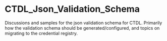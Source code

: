 # CTDL_Json_Validation_Schema
Discussions and samples for the json validation schema for CTDL. Primarily how the validation schema should be generated/configured, and topics on migrating to the credential registry.
